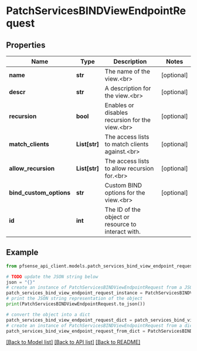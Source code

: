 # PatchServicesBINDViewEndpointRequest


## Properties

Name | Type | Description | Notes
------------ | ------------- | ------------- | -------------
**name** | **str** | The name of the view.&lt;br&gt; | [optional] 
**descr** | **str** | A description for the view.&lt;br&gt; | [optional] 
**recursion** | **bool** | Enables or disables recursion for the view.&lt;br&gt; | [optional] 
**match_clients** | **List[str]** | The access lists to match clients against.&lt;br&gt; | [optional] 
**allow_recursion** | **List[str]** | The access lists to allow recursion for.&lt;br&gt; | [optional] 
**bind_custom_options** | **str** | Custom BIND options for the view.&lt;br&gt; | [optional] 
**id** | **int** | The ID of the object or resource to interact with. | 

## Example

```python
from pfsense_api_client.models.patch_services_bind_view_endpoint_request import PatchServicesBINDViewEndpointRequest

# TODO update the JSON string below
json = "{}"
# create an instance of PatchServicesBINDViewEndpointRequest from a JSON string
patch_services_bind_view_endpoint_request_instance = PatchServicesBINDViewEndpointRequest.from_json(json)
# print the JSON string representation of the object
print(PatchServicesBINDViewEndpointRequest.to_json())

# convert the object into a dict
patch_services_bind_view_endpoint_request_dict = patch_services_bind_view_endpoint_request_instance.to_dict()
# create an instance of PatchServicesBINDViewEndpointRequest from a dict
patch_services_bind_view_endpoint_request_from_dict = PatchServicesBINDViewEndpointRequest.from_dict(patch_services_bind_view_endpoint_request_dict)
```
[[Back to Model list]](../README.md#documentation-for-models) [[Back to API list]](../README.md#documentation-for-api-endpoints) [[Back to README]](../README.md)


